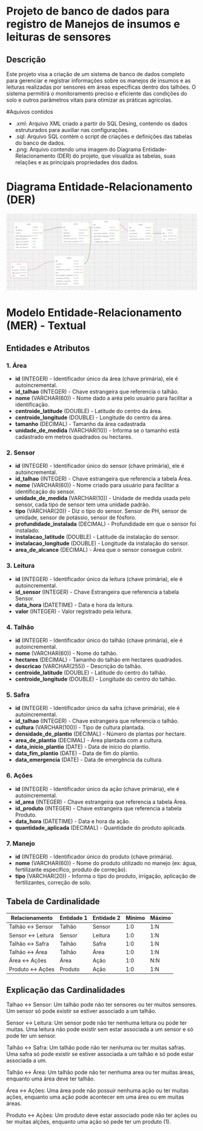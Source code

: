 # Projeto de banco de dados para registro de Manejos de insumos e leituras de sensores

## Descrição
Este projeto visa a criação de um sistema de banco de dados completo para gerenciar e registrar informações sobre os manejos de insumos e as leituras realizadas por sensores em áreas específicas dentro dos talhões. O sistema permitirá o monitoramento preciso e eficiente das condições do solo e outros parâmetros vitais para otimizar as práticas agrícolas.

#Aquivos contidos
- .xml: Arquivo XML criado a partir do SQL Desing, contendo os dados estruturados para auxiliar nas configurações.
- .sql: Arquivo SQL contém o script de criações e definições das tabelas do banco de dados.
- .png: Arquivo contendo uma imagem do Diagrama Entidade-Relacionamento (DER) do projeto, que visualiza as tabelas, suas relações e as principais propriedades dos dados.

# Diagrama Entidade-Relacionamento (DER)
![alt text](diagrama_entidade_relacionamento.png)

# Modelo Entidade-Relacionamento (MER) - Textual 
## Entidades e Atributos

### 1. Área
- **id** (INTEGER) - Identificador único da área (chave primária), ele é autoincremental.
- **id_talhao** (INTEGER) - Chave estrangeira que referencia o talhão.
- **nome** (VARCHAR(60)) - Nome dado a aréa pelo usuário para facilitar a identificação.
- **centroide_latitude** (DOUBLE) - Latitude do centro da área.
- **centroide_longitude** (DOUBLE) - Longitude do centro da área.
- **tamanho** (DECIMAL) - Tamanho da área cadastrada
- **unidade_de_medida** (VARCHAR(10)) - Informa se o tamanho está cadastrado em metros quadrados ou hectares.

### 2. Sensor
- **id** (INTEGER) - Identificador único do sensor (chave primária), ele é autoincremental.
- **id_talhao** (INTEGER) - Chave estrangeira que referencia a tabela Área.
- **nome** (VARCHAR(60)) - Nome criado para usuário para facilitar a identificação do sensor.
- **unidade_de_medida** (VARCHAR(10)) - Unidade de medida usada pelo sensor, cada tipo de sensor tem uma unidade padrão.
- **tipo** (VARCHAR(20)) - Diz o tipo do sensor. Sensor de PH, sensor de umidade, sensor de potássio, sensor de fósforo.
- **profundidade_instalada** (DECIMAL) - Profundidade em que o sensor foi instalado.
- **instalacao_latitude** (DOUBLE) - Latitude da instalação do sensor.
- **instalacao_longitude** (DOUBLE) - Longitude da instalação do sensor.
- **area_de_alcance** (DECIMAL) - Área que o sensor consegue cobrir.

### 3. Leitura
- **id** (INTEGER) - Identificador único da leitura (chave primária), ele é autoincremental.
- **id_sensor** (INTEGER) - Chave Estrangeira que referencia a tabela Sensor.
- **data_hora** (DATETIME) - Data e hora da leitura.
- **valor** (INTEGER) - Valor registrado pela leitura.

### 4. Talhão
- **id** (INTEGER) - Identificador único do talhão (chave primária), ele é autoincremental.
- **nome** (VARCHAR(60)) - Nome do talhão.
- **hectares** (DECIMAL) - Tamanho do talhão em hectares quadrados.
- **descricao** (VARCHAR(255)) - Descrição do talhão.
- **centroide_latitude** (DOUBLE) - Latitude do centro do talhão.
- **centroide_longitude** (DOUBLE) - Longitude do centro do talhão.

### 5. Safra
- **id** (INTEGER) - Identificador único da safra (chave primária), ele é autoincremental.
- **id_talhao** (INTEGER) - Chave estrangeira que referencia o talhão.
- **cultura** (VARCHAR(100)) - Tipo de cultura plantada.
- **densidade_de_plantio** (DECIMAL) -  Número de plantas por hectare. 
- **area_de_plantio** (DECIMAL) - Área plantada com a cultura.
- **data_inicio_plantio** (DATE) - Data de início do plantio.
- **data_fim_plantio** (DATE) - Data de fim do plantio.
- **data_emergencia** (DATE) - Data de emergência da cultura.

### 6. Ações
- **id** (INTEGER) - Identificador único da ação (chave primária), ele é autoincremental.
- **id_area** (INTEGER) - Chave estrangeira que referencia a tabela Área.
- **id_produto** (INTEGER) - Chave estrangeira que referencia a tabela Produto.
- **data_hora** (DATETIME) - Data e hora da ação.
- **quantidade_aplicada** (DECIMAL) - Quantidade do produto aplicada.

### 7. Manejo
- **id** (INTEGER) - Identificador único do produto (chave primária).
- **nome** (VARCHAR(60)) - Nome do produto utilizado no manejo (ex: água, fertilizante específico, produto de correção).
- **tipo** (VARCHAR(20)) - Informa o tipo do produto, irrigação, aplicação de fertilizantes, correção de solo.

## Tabela de Cardinalidade

| Relacionamento          | Entidade 1 |  Entidade 2  | Mínimo | Máximo |
|-------------------------|------------|--------------|--------|--------|
| Talhão ↔ Sensor         | Talhão     | Sensor       | 1:0    | 1:N    |
| Sensor ↔ Leitura        | Sensor     | Leitura      | 1:0    | 1:N    |
| Talhão ↔ Safra          | Talhão     | Safra        | 1:0    | 1:N    |
| Talhão ↔ Área           | Talhão     | Área         | 1:0    | 1:N    |
| Área ↔ Ações            | Área       | Ação         | 1:0    | N:N    |
| Produto ↔ Ações         | Produto    | Ação         | 1:0    | 1:N    |

## Explicação das Cardinalidades
Talhao ↔ Sensor: Um talhão pode não ter sensores ou ter muitos sensores. Um sensor só pode existir se estiver associado a um talhão.

Sensor ↔ Leitura: Um sensor pode não ter nenhuma leitura ou pode ter muitas. Uma leitura não pode existir sem estar associada a um sensor e só pode ter um sensor. 

Talhão ↔ Safra: Um talhão pode não ter nenhuma ou ter muitas safras. Uma safra só pode existir se estiver associada a um talhão e só pode estar associada a um.

Talhão ↔ Área: Um talhão pode não ter nenhuma area ou ter muitas áreas, enquanto uma área deve ter talhão. 

Área ↔ Ações: Uma área pode não possuir nenhuma ação ou ter muitas  ações, enquanto uma ação pode acontecer em uma área ou em muitas áreas.

Produto ↔ Ações: Um produto deve estar associado pode não ter ações ou ter muitas  alções, enquanto uma ação só pede ter um produto (1).
